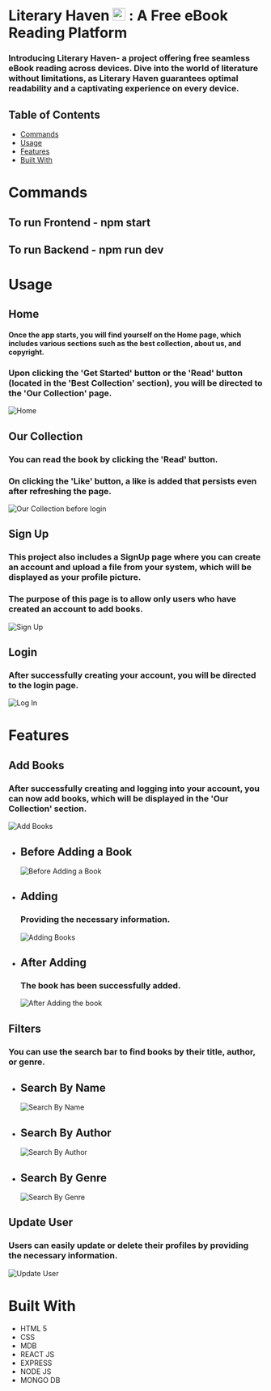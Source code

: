 # Literary Haven <img src="Screenshots/Logo.png" alt="Project Logo" width="25"> : A Free eBook Reading Platform

### Introducing Literary Haven- a project offering free seamless eBook reading across devices. Dive into the world of literature without limitations, as Literary Haven guarantees optimal readability and a captivating experience on every device.

## Table of Contents
* [Commands](#commands)
* [Usage](#usage)
* [Features](#features)
* [Built With](#built)


# Commands
## To run Frontend - npm start
## To run Backend - npm run dev

# Usage

## Home
#### Once the app starts, you will find yourself on the Home page, which includes various sections such as the best collection, about us, and copyright.
### Upon clicking the 'Get Started' button or the 'Read' button (located in the 'Best Collection' section), you will be directed to the 'Our Collection' page.
![Home](https://github.com/yashikay16/Literary-Haven/blob/master/Screenshots/Home.png?raw=true)

## Our Collection
### You can read the book by clicking the 'Read' button.
### On clicking the 'Like' button, a like is added that persists even after refreshing the page.
![Our Collection before login](https://github.com/yashikay16/Literary-Haven/blob/master/Screenshots/Our%20Collection%20before%20login.png?raw=true)

## Sign Up 
### This project also includes a SignUp page where you can create an account and upload a file from your system, which will be displayed as your profile picture.
### The purpose of this page is to allow only users who have created an account to add books.
![Sign Up](https://github.com/yashikay16/Literary-Haven/blob/master/Screenshots/SignUp.png?raw=true)

## Login 
### After successfully creating your account, you will be directed to the login page.
![Log In](https://github.com/yashikay16/Literary-Haven/blob/master/Screenshots/Login.png?raw=true)

# Features 

## Add Books
### After successfully creating and logging into your account, you can now add books, which will be displayed in the 'Our Collection' section.
![Add Books](https://github.com/yashikay16/Literary-Haven/blob/master/Screenshots/AddBooks.png?raw=true)

* ## Before Adding a Book
  ![Before Adding a Book](https://github.com/yashikay16/Literary-Haven/blob/master/Screenshots/Adding/Before%20Adding.png?raw=true)

* ## Adding
  ### Providing the necessary information.
  ![Adding Books](https://github.com/yashikay16/Literary-Haven/blob/master/Screenshots/Adding/Adding%20Book.png?raw=true)

* ## After Adding
  ### The book has been successfully added.
  ![After Adding the book](https://github.com/yashikay16/Literary-Haven/blob/master/Screenshots/Adding/After%20Adding.png?raw=true)


## Filters
### You can use the search bar to find books by their title, author, or genre.

* ## Search By Name
  ![Search By Name](https://github.com/yashikay16/Literary-Haven/blob/master/Screenshots/Filters/Name.png?raw=true)

* ## Search By Author
  ![Search By Author](https://github.com/yashikay16/Literary-Haven/blob/master/Screenshots/Filters/Author.png?raw=true)

* ## Search By Genre
  ![Search By Genre](https://github.com/yashikay16/Literary-Haven/blob/master/Screenshots/Filters/Genre.png?raw=true)

## Update User
### Users can easily update or delete their profiles by providing the necessary information.
![Update User](https://github.com/yashikay16/Literary-Haven/blob/master/Screenshots/UpdateUser.png?raw=true)

# Built With
* HTML 5
* CSS
* MDB
* REACT JS
* EXPRESS
* NODE JS
* MONGO DB
  





